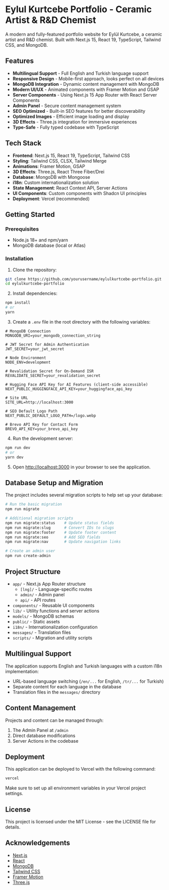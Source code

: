 # Eylul Kurtcebe Portfolio - Ceramic Artist & R&D Chemist

A modern and fully-featured portfolio website for Eylül Kurtcebe, a ceramic artist and R&D chemist. Built with Next.js 15, React 19, TypeScript, Tailwind CSS, and MongoDB.

## Features

-   **Multilingual Support** - Full English and Turkish language support
-   **Responsive Design** - Mobile-first approach, looks perfect on all devices
-   **MongoDB Integration** - Dynamic content management with MongoDB
-   **Modern UI/UX** - Animated components with Framer Motion and GSAP
-   **Server Components** - Using Next.js 15 App Router with React Server Components
-   **Admin Panel** - Secure content management system
-   **SEO Optimized** - Built-in SEO features for better discoverability
-   **Optimized Images** - Efficient image loading and display
-   **3D Effects** - Three.js integration for immersive experiences
-   **Type-Safe** - Fully typed codebase with TypeScript

## Tech Stack

-   **Frontend**: Next.js 15, React 19, TypeScript, Tailwind CSS
-   **Styling**: Tailwind CSS, CLSX, Tailwind Merge
-   **Animations**: Framer Motion, GSAP
-   **3D Effects**: Three.js, React Three Fiber/Drei
-   **Database**: MongoDB with Mongoose
-   **i18n**: Custom internationalization solution
-   **State Management**: React Context API, Server Actions
-   **UI Components**: Custom components with Shadcn UI principles
-   **Deployment**: Vercel (recommended)

## Getting Started

### Prerequisites

-   Node.js 18+ and npm/yarn
-   MongoDB database (local or Atlas)

### Installation

1. Clone the repository:

```bash
git clone https://github.com/yourusername/eylulkurtcebe-portfolio.git
cd eylulkurtcebe-portfolio
```

2. Install dependencies:

```bash
npm install
# or
yarn
```

3. Create a `.env` file in the root directory with the following variables:

```
# MongoDB Connection
MONGODB_URI=your_mongodb_connection_string

# JWT Secret for Admin Authentication
JWT_SECRET=your_jwt_secret

# Node Environment
NODE_ENV=development

# Revalidation Secret for On-Demand ISR
REVALIDATE_SECRET=your_revalidation_secret

# Hugging Face API Key for AI Features (client-side accessible)
NEXT_PUBLIC_HUGGINGFACE_API_KEY=your_huggingface_api_key

# Site URL
SITE_URL=http://localhost:3000

# SEO Default Logo Path
NEXT_PUBLIC_DEFAULT_LOGO_PATH=/logo.webp

# Brevo API Key for Contact Form
BREVO_API_KEY=your_brevo_api_key
```

4. Run the development server:

```bash
npm run dev
# or
yarn dev
```

5. Open [http://localhost:3000](http://localhost:3000) in your browser to see the application.

## Database Setup and Migration

The project includes several migration scripts to help set up your database:

```bash
# Run the basic migration
npm run migrate

# Additional migration scripts
npm run migrate:status    # Update status fields
npm run migrate:slug      # Convert IDs to slugs
npm run migrate:footer    # Update footer content
npm run migrate:seo       # Add SEO fields
npm run migrate:nav       # Update navigation links

# Create an admin user
npm run create-admin
```

## Project Structure

-   `app/` - Next.js App Router structure
    -   `[lng]/` - Language-specific routes
    -   `admin/` - Admin panel
    -   `api/` - API routes
-   `components/` - Reusable UI components
-   `lib/` - Utility functions and server actions
-   `models/` - MongoDB schemas
-   `public/` - Static assets
-   `i18n/` - Internationalization configuration
-   `messages/` - Translation files
-   `scripts/` - Migration and utility scripts

## Multilingual Support

The application supports English and Turkish languages with a custom i18n implementation:

-   URL-based language switching (`/en/...` for English, `/tr/...` for Turkish)
-   Separate content for each language in the database
-   Translation files in the `messages/` directory

## Content Management

Projects and content can be managed through:

1. The Admin Panel at `/admin`
2. Direct database modifications
3. Server Actions in the codebase

## Deployment

This application can be deployed to Vercel with the following command:

```bash
vercel
```

Make sure to set up all environment variables in your Vercel project settings.

## License

This project is licensed under the MIT License - see the LICENSE file for details.

## Acknowledgements

-   [Next.js](https://nextjs.org/)
-   [React](https://reactjs.org/)
-   [MongoDB](https://www.mongodb.com/)
-   [Tailwind CSS](https://tailwindcss.com/)
-   [Framer Motion](https://www.framer.com/motion/)
-   [Three.js](https://threejs.org/)
